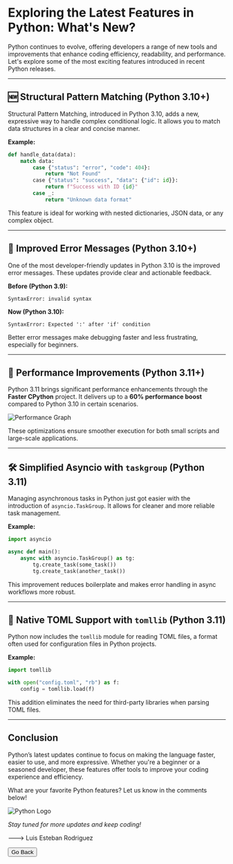 
# Exploring the Latest Features in Python: What's New?

Python continues to evolve, offering developers a range of new tools and improvements that enhance coding efficiency, readability, and performance. Let's explore some of the most exciting features introduced in recent Python releases.

---

## 🆕 Structural Pattern Matching (Python 3.10+)

Structural Pattern Matching, introduced in Python 3.10, adds a new, expressive way to handle complex conditional logic. It allows you to match data structures in a clear and concise manner.

**Example:**

```python
def handle_data(data):
    match data:
        case {"status": "error", "code": 404}:
            return "Not Found"
        case {"status": "success", "data": {"id": id}}:
            return f"Success with ID {id}"
        case _:
            return "Unknown data format"
```

This feature is ideal for working with nested dictionaries, JSON data, or any complex object.

---

## 🌟 Improved Error Messages (Python 3.10+)

One of the most developer-friendly updates in Python 3.10 is the improved error messages. These updates provide clear and actionable feedback.

**Before (Python 3.9):**

```plaintext
SyntaxError: invalid syntax
```

**Now (Python 3.10):**

```plaintext
SyntaxError: Expected ':' after 'if' condition
```

Better error messages make debugging faster and less frustrating, especially for beginners.

---

## 🚀 Performance Improvements (Python 3.11+)

Python 3.11 brings significant performance enhancements through the **Faster CPython** project. It delivers up to a **60% performance boost** compared to Python 3.10 in certain scenarios.

![Performance Graph](https://example.com/python-performance-graph.png)

These optimizations ensure smoother execution for both small scripts and large-scale applications.

---

## 🛠️ Simplified Asyncio with `taskgroup` (Python 3.11)

Managing asynchronous tasks in Python just got easier with the introduction of `asyncio.TaskGroup`. It allows for cleaner and more reliable task management.

**Example:**

```python
import asyncio

async def main():
    async with asyncio.TaskGroup() as tg:
        tg.create_task(some_task())
        tg.create_task(another_task())
```

This improvement reduces boilerplate and makes error handling in async workflows more robust.

---

## 🔧 Native TOML Support with `tomllib` (Python 3.11)

Python now includes the `tomllib` module for reading TOML files, a format often used for configuration files in Python projects.

**Example:**

```python
import tomllib

with open("config.toml", "rb") as f:
    config = tomllib.load(f)
```

This addition eliminates the need for third-party libraries when parsing TOML files.

---

## Conclusion

Python’s latest updates continue to focus on making the language faster, easier to use, and more expressive. Whether you're a beginner or a seasoned developer, these features offer tools to improve your coding experience and efficiency.

What are your favorite Python features? Let us know in the comments below!

![Python Logo](https://example.com/python-logo.png)

*Stay tuned for more updates and keep coding!*

---> Luis Esteban Rodriguez

<button onclick="window.history.back()">Go Back</button>
